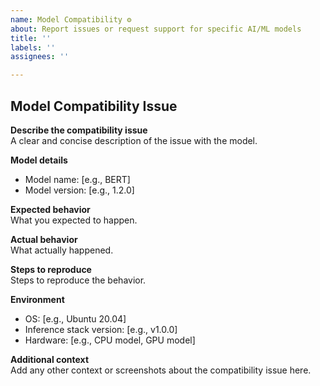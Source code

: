 ```yaml
---
name: Model Compatibility ⚙️
about: Report issues or request support for specific AI/ML models
title: ''
labels: ''
assignees: ''

---
```


## Model Compatibility Issue

**Describe the compatibility issue**  
A clear and concise description of the issue with the model.

**Model details**  
 - Model name: [e.g., BERT]  
 - Model version: [e.g., 1.2.0]

**Expected behavior**  
What you expected to happen.

**Actual behavior**  
What actually happened.

**Steps to reproduce**  
Steps to reproduce the behavior.

**Environment**  
 - OS: [e.g., Ubuntu 20.04]  
 - Inference stack version: [e.g., v1.0.0]  
 - Hardware: [e.g., CPU model, GPU model]

**Additional context**  
Add any other context or screenshots about the compatibility issue here.
